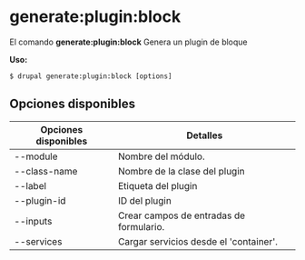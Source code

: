 # generate:plugin:block
El comando **generate:plugin:block** Genera un plugin de bloque

**Uso:**
```
$ drupal generate:plugin:block [options] 
```

## Opciones disponibles
Opciones disponibles | Detalles
-------|-------------
--module | Nombre del módulo.
--class-name | Nombre de la clase del plugin
--label | Etiqueta del plugin
--plugin-id | ID del plugin
--inputs | Crear campos de entradas de formulario.
--services | Cargar servicios desde el 'container'.

